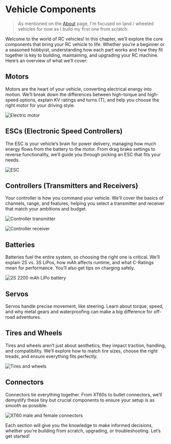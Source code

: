 # Vehicle Components

> As mentioned on the [About](../about.md) page, I'm focused on land / wheeled vehicles for now as I build my first one from scratch.

Welcome to the world of RC vehicles! In this chapter, we’ll explore the core components that bring your RC vehicle to life. Whether you’re a beginner or a seasoned hobbyist, understanding how each part works and how they fit together is key to building, maintaining, and upgrading your RC machine. Here’s an overview of what we’ll cover:

## Motors

Motors are the heart of your vehicle, converting electrical energy into motion. We’ll break down the differences between high-torque and high-speed options, explain KV ratings and turns (T), and help you choose the right motor for your driving style.

![Electric motor](./images/motor.webp "An electric motor for an RC truck")

## ESCs (Electronic Speed Controllers)

The ESC is your vehicle’s brain for power delivery, managing how much energy flows from the battery to the motor. From drag brake settings to reverse functionality, we’ll guide you through picking an ESC that fits your needs.

![ESC](./images/esc.webp "An electronic speed controller for an RC truck")

## Controllers (Transmitters and Receivers)

Your controller is how you command your vehicle. We’ll cover the basics of channels, range, and features, helping you select a transmitter and receiver that match your ambitions and budget.

![Controller transmitter](./images/controller-transmitter.webp "A 3-channel RC transmitter suitable for RC land vehicles")

![Controller receiver](./images/controller-receiver.webp "A 3-channel RC receiver installed in an RC truck.")

## Batteries

Batteries fuel the entire system, so choosing the right one is critical. We’ll explain 2S vs. 3S LiPos, how mAh affects runtime, and what C-Ratings mean for performance. You’ll also get tips on charging safely.

![2S 2200 mAh LiPo battery](./images/battery.webp "A 2S 2200 mAh LiPo battery suitable for an RC truck.")

## Servos

Servos handle precise movement, like steering. Learn about torque, speed, and why metal gears and waterproofing can make a big difference for off-road adventures.

## Tires and Wheels

Tires and wheels aren’t just about aesthetics; they impact traction, handling, and compatibility. We’ll explore how to match tire sizes, choose the right treads, and ensure everything fits perfectly.

![Tires and wheels](./images/tires-and-wheels.webp "A pair of 90 mm tires mounted on 3D-printed wheels.")

## Connectors

Connectors tie everything together. From XT60s to bullet connectors, we’ll demystify these tiny but crucial components to ensure your setup is as smooth as possible.

![XT60 male and female connectors](./images/connector-xt60.webp "An example of male and female XT60 connectors.")

Each section will give you the knowledge to make informed decisions, whether you’re building from scratch, upgrading, or troubleshooting. Let’s get started!
